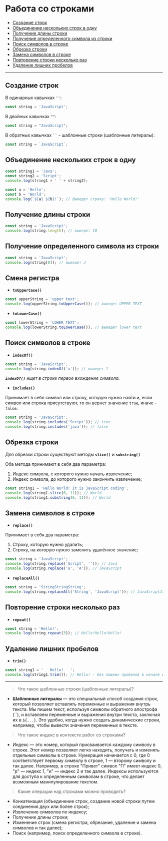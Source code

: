 <h1>Работа со строками</h1>

 - [Создание строк](#cоздание_строк)
 - [Объединение нескольких строк в одну](#объединение_нескольких_строк_в_одну)
 - [Получение длины строки](#получение_длины_строки)
 - [Получение определенного символа из строки](#получение_определенного_символа_из_строки)
 - [Поиск символов в строке](#поиск_символов_в_строке)
 - [Обрезка строки](#обрезка_строки)
 - [Замена символов в строке](#замена_символов_в_строке)
 - [Повторение строки несколько раз](#повторение_строки_несколько_раз)
 - [Удаление лишних пробелов](#Удаление_лишних_пробелов)

---

<h2><a name="cоздание_строк">Создание строк</a></h2>

В одинарных кавычках `''`:

```js
const string = 'JavaScript';
```

В двойных кавычках `""`:

```js
const string = "JavaScript";
```

В обратных кавычках ` `` ` - шаблонные строки (шаблонные литералы):

```js
const string = `JavaScript`;
```

<h2><a name="объединение_нескольких_строк_в_одну">Объединение нескольких строк в одну</a></h2>

```js
const string1 = 'Java';
const string2 = 'Script';
console.log(string1 + ' ' + string2);

const a = 'Hello';
const b = 'World';
console.log(`${a} ${b}!`); // Выведет строку: 'Hello World!'
```

<h2><a name="получение_длины_строки">Получение длины строки</a></h2>

```js
const string = 'JavaScript';
console.log(string.length); // выведет 10
```

<h2><a name="получение_определенного_символа_из_строки">Получение определенного символа из строки</a></h2>

```js
const string = 'JavaScript';
console.log(string[0]); // выведет J
```

<h2><a name="смена_регистра">Смена регистра</a></h2>

- **`toUpperCase()`**

```js
const upperString = 'upper text';
console.log(upperString.toUpperCase()); // выведет UPPER TEXT
```

- **`toLowerCase()`**

```js
const lowerString = 'LOWER TEXT';
console.log(lowerString.toLowerCase()); // выведет lower text
```

<h2><a name="поиск_символов_в_строке">Поиск символов в строке</a></h2>

- **`indexOf()`**

```js
const string = 'JavaScript';
console.log(string.indexOf('a')); // выведет 1
```

***`indexOf()`** ищет в строке первое вхождение символа.*

- **`includes()`**

Принимает в себя символ или строку, которую нужно найти и, если символ или строка присутствуют, то он вернет значение `true`, иначе – `false`.

```js
const string = 'JavaScript';
console.log(string.includes('Script')); // true
console.log(string.includes('java')); // false
```

<h2><a name="обрезка_строки">Обрезка строки</a></h2>

Для обрезки строки существуют методы **`slice()`** и **`substring()`**

Оба метода принимают в себя два параметра: 

1. Индекс символа, с которого нужно начать извлечение;
2. Индекс символа, до которого нужно закончить извлечение;

```js
const string1 = 'Hello World! It is JavaScript coding';
console.log(string1.slice(6, 11)); // World
console.log(string1.substring(6, 11)); // World
```

<h2><a name="замена_символов_в_строке">Замена символов в строке</a></h2>

- **`replace()`**

Принимает в себя два параметра: 

1. Строку, которую нужно удалить;
2. Строку, на которую нужно заменить удалённое значение;

```js
const string = 'JavaScript';
console.log(string.replace('Script', '')); // Java
console.log(string.replace('a', 'A')); // JAvaScript
```

- **`replaceAll()`**

```js
const string = 'StringStringString';
console.log(string.replaceAll('String', 'JavaScript')); // JavaScriptJavaScriptJavaScript
```

<h2><a name="повторение_строки_несколько_раз">Повторение строки несколько раз</a></h2>

- **`repeat()`**

```js
const string = 'Hello!';
console.log(string.repeat(3)); // Hello!Hello!Hello!
```

<h2><a name="удаление_лишних_пробелов">Удаление лишних пробелов</a></h2>

- **`trim()`**

```js
const string1 = '   Hello!   ';
console.log(string1.trim()); // Hello! - без лишних пробелов в начале и конце строки
```

---

> Что такое шаблонные строки (шаблонные литералы)?

- **Шаблонные литералы** — это специальный способ создания строк, который позволяет вставлять переменные и выражения внутрь текста.
  Мы пишем текст, используя символы обратного апострофа (``), и вставляем переменные и выражения внутри текста, заключая их в `${...}`.
  Это удобно, когда нужно создать динамические строки, например, чтобы вывести значения переменных в тексте.

> Что такое индекс в контексте работ со строками?

- Индекс — это номер, который присваивается каждому символу в строке.
  Этот номер позволяет легко находить, получать и изменять отдельные символы в строке.
  Нумерация начинается с 0, где 0 соответствует первому символу в строке, 1 — второму символу и так далее.
  Например, в строке "Привет" символ "П" имеет индекс 0, "р" — индекс 1, "и" — индекс 2 и так далее.
  Индексы используются для доступа к определенным символам в строке, что делает возможным манипулирование текстом.

> Какие операции над строками можно проводить?

- Конкатенация (объединение строк, создание новой строки путем соединения двух или более строк);
- Извлечение символов по индексу;
- Получение длины строки;
- Изменение строк (смена регистра, обрезание, удаление и замена символов и так далее);
- Поиск (например, поиск определенного символа в строке).
